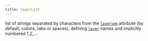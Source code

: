 ```yaml
---
title: layerList
---
```

list of strings separated by characters from the [`layersep`](#a:layersep)
attribute (by default, colons, tabs or spaces), defining [`layer`](#a:layer)
names and implicitly numbered 1,2,...
